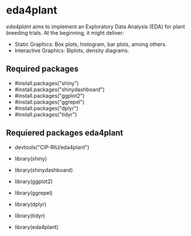 # eda4plant

*eda4plant* aims to implement an Exploratory Data Analysis (EDA) for plant breeding trials. At the beginning, it might deliver:

- Static Graphics: Box plots, histogram, bar plots, among others. 
- Interactive Graphics: Biplots, density diagrams.

## Required packages
- #install.packages("shiny")
- #install.packages("shinydashboard")
- #install.packages("ggplot2")
- #install.packages("ggrepel")
- #install.packages("dplyr")
- #install.packages("tidyr")

## Requiered packages eda4plant
- devtools("CIP-RIU/eda4plant")

- library(shiny)
- library(shinydashboard)
- library(ggplot2)
- library(ggrepel)
- library(dplyr)
- library(tidyr)

- library(eda4plant)
